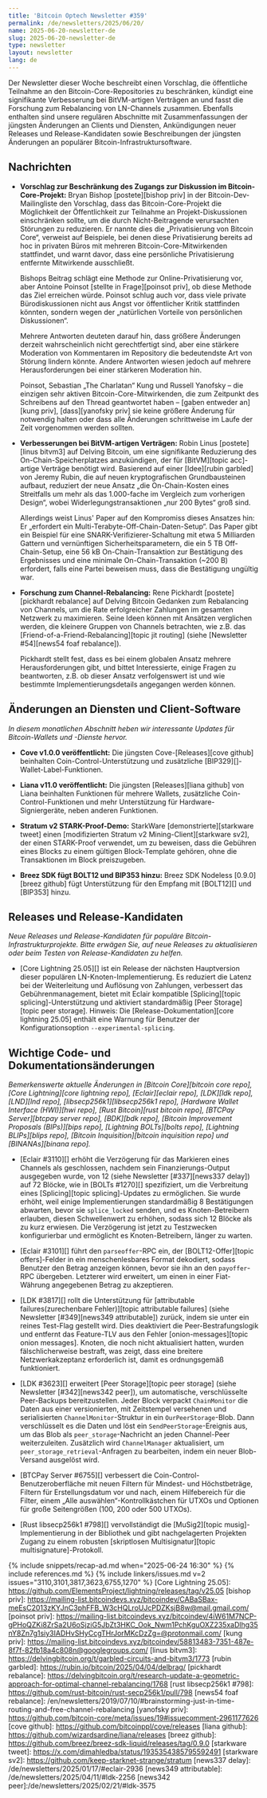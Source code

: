 ```yaml
---
title: 'Bitcoin Optech Newsletter #359'
permalink: /de/newsletters/2025/06/20/
name: 2025-06-20-newsletter-de
slug: 2025-06-20-newsletter-de
type: newsletter
layout: newsletter
lang: de
---
```

Der Newsletter dieser Woche beschreibt einen Vorschlag, die öffentliche
Teilnahme an den Bitcoin-Core-Repositories zu beschränken, kündigt eine
signifikante Verbesserung bei BitVM-artigen Verträgen an und fasst die
Forschung zum Rebalancing von LN-Channels zusammen. Ebenfalls enthalten
sind unsere regulären Abschnitte mit Zusammenfassungen der jüngsten
Änderungen an Clients und Diensten, Ankündigungen neuer Releases und
Release-Kandidaten sowie Beschreibungen der jüngsten Änderungen an
populärer Bitcoin-Infrastruktursoftware.

## Nachrichten

- **Vorschlag zur Beschränkung des Zugangs zur Diskussion im Bitcoin-Core-Projekt:**
  Bryan Bishop [postete][bishop priv] in der Bitcoin-Dev-Mailingliste den
  Vorschlag, dass das Bitcoin-Core-Projekt die Möglichkeit der Öffentlichkeit
  zur Teilnahme an Projekt-Diskussionen einschränken sollte, um die durch
  Nicht-Beitragende verursachten Störungen zu reduzieren. Er nannte dies die
  „Privatisierung von Bitcoin Core“, verweist auf Beispiele, bei denen diese
  Privatisierung bereits ad hoc in privaten Büros mit mehreren
  Bitcoin-Core-Mitwirkenden stattfindet, und warnt davor, dass eine
  persönliche Privatisierung entfernte Mitwirkende ausschließt.

  Bishops Beitrag schlägt eine Methode zur Online-Privatisierung vor, aber
  Antoine Poinsot [stellte in Frage][poinsot priv], ob diese Methode das Ziel
  erreichen würde. Poinsot schlug auch vor, dass viele private Bürodiskussionen
  nicht aus Angst vor öffentlicher Kritik stattfinden könnten, sondern wegen
  der „natürlichen Vorteile von persönlichen Diskussionen“.

  Mehrere Antworten deuteten darauf hin, dass größere Änderungen derzeit
  wahrscheinlich nicht gerechtfertigt sind, aber eine stärkere Moderation von
  Kommentaren im Repository die bedeutendste Art von Störung lindern könnte.
  Andere Antworten wiesen jedoch auf mehrere Herausforderungen bei einer
  stärkeren Moderation hin.

  Poinsot, Sebastian „The Charlatan“ Kung und Russell Yanofsky – die einzigen
  sehr aktiven Bitcoin-Core-Mitwirkenden, die zum Zeitpunkt des Schreibens auf
  den Thread geantwortet haben – [gaben entweder an][kung priv],
  [dass][yanofsky priv] sie keine größere Änderung für notwendig halten oder
  dass alle Änderungen schrittweise im Laufe der Zeit vorgenommen werden
  sollten.

- **Verbesserungen bei BitVM-artigen Verträgen:**
  Robin Linus [postete][linus bitvm3] auf Delving Bitcoin, um eine signifikante
  Reduzierung des On-Chain-Speicherplatzes anzukündigen, der für
  [BitVM][topic acc]-artige Verträge benötigt wird. Basierend auf einer
  [Idee][rubin garbled] von Jeremy Rubin, die auf neuen kryptografischen
  Grundbausteinen aufbaut, reduziert der neue Ansatz „die On-Chain-Kosten eines
  Streitfalls um mehr als das 1.000-fache im Vergleich zum vorherigen Design“,
  wobei Widerlegungstransaktionen „nur 200 Bytes“ groß sind.

  Allerdings weist Linus' Paper auf den Kompromiss dieses Ansatzes hin: Er
  „erfordert ein Multi-Terabyte-Off-Chain-Daten-Setup“. Das Paper gibt ein
  Beispiel für eine SNARK-Verifizierer-Schaltung mit etwa 5 Milliarden Gattern
  und vernünftigen Sicherheitsparametern, die ein 5 TB Off-Chain-Setup, eine
  56 kB On-Chain-Transaktion zur Bestätigung des Ergebnisses und eine minimale
  On-Chain-Transaktion (~200 B) erfordert, falls eine Partei beweisen muss,
  dass die Bestätigung ungültig war.

- **Forschung zum Channel-Rebalancing:**
  Rene Pickhardt [postete][pickhardt rebalance] auf Delving Bitcoin Gedanken
  zum Rebalancing von Channels, um die Rate erfolgreicher Zahlungen im
  gesamten Netzwerk zu maximieren. Seine Ideen können mit Ansätzen verglichen
  werden, die kleinere Gruppen von Channels betrachten, wie z.B. das
  [Friend-of-a-Friend-Rebalancing][topic jit routing] (siehe
  [Newsletter #54][news54 foaf rebalance]).

  Pickhardt stellt fest, dass es bei einem globalen Ansatz mehrere
  Herausforderungen gibt, und bittet Interessierte, einige Fragen zu
  beantworten, z.B. ob dieser Ansatz verfolgenswert ist und wie bestimmte
  Implementierungsdetails angegangen werden können.

## Änderungen an Diensten und Client-Software

*In diesem monatlichen Abschnitt heben wir interessante Updates für
Bitcoin-Wallets und -Dienste hervor.*

- **Cove v1.0.0 veröffentlicht:**
  Die jüngsten Cove-[Releases][cove github] beinhalten
  Coin-Control-Unterstützung und zusätzliche
  [BIP329][]-Wallet-Label-Funktionen.

- **Liana v11.0 veröffentlicht:**
  Die jüngsten [Releases][liana github] von Liana beinhalten Funktionen für
  mehrere Wallets, zusätzliche Coin-Control-Funktionen und mehr Unterstützung
  für Hardware-Signiergeräte, neben anderen Funktionen.

- **Stratum v2 STARK-Proof-Demo:**
  StarkWare [demonstrierte][starkware tweet] einen [modifizierten Stratum v2
  Mining-Client][starkware sv2], der einen STARK-Proof verwendet, um zu
  beweisen, dass die Gebühren eines Blocks zu einem gültigen Block-Template
  gehören, ohne die Transaktionen im Block preiszugeben.

- **Breez SDK fügt BOLT12 und BIP353 hinzu:**
  Breez SDK Nodeless [0.9.0][breez github] fügt Unterstützung für den Empfang
  mit [BOLT12][] und [BIP353] hinzu.

## Releases und Release-Kandidaten

*Neue Releases und Release-Kandidaten für populäre
Bitcoin-Infrastrukturprojekte. Bitte erwägen Sie, auf neue Releases zu
aktualisieren oder beim Testen von Release-Kandidaten zu helfen.*

- [Core Lightning 25.05][] ist ein Release der nächsten Hauptversion dieser
  populären LN-Knoten-Implementierung. Es reduziert die Latenz bei der
  Weiterleitung und Auflösung von Zahlungen, verbessert das Gebührenmanagement,
  bietet mit Eclair kompatible [Splicing][topic splicing]-Unterstützung und
  aktiviert standardmäßig [Peer Storage][topic peer storage]. Hinweis: Die
  [Release-Dokumentation][core lightning 25.05] enthält eine Warnung für
  Benutzer der Konfigurationsoption `--experimental-splicing`.

## Wichtige Code- und Dokumentationsänderungen

*Bemerkenswerte aktuelle Änderungen in [Bitcoin Core][bitcoin core repo],
[Core Lightning][core lightning repo], [Eclair][eclair repo], [LDK][ldk repo],
[LND][lnd repo], [libsecp256k1][libsecp256k1 repo], [Hardware Wallet
Interface (HWI)][hwi repo], [Rust Bitcoin][rust bitcoin repo], [BTCPay Server][btcpay server repo],
[BDK][bdk repo], [Bitcoin Improvement Proposals (BIPs)][bips repo],
[Lightning BOLTs][bolts repo], [Lightning BLIPs][blips repo], [Bitcoin
Inquisition][bitcoin inquisition repo] und [BINANAs][binana repo].*

- [Eclair #3110][] erhöht die Verzögerung für das Markieren eines Channels als
  geschlossen, nachdem sein Finanzierungs-Output ausgegeben wurde, von 12
  (siehe Newsletter [#337][news337 delay]) auf 72 Blöcke, wie in [BOLTs
  #1270][] spezifiziert, um die Verbreitung eines [Splicing][topic
  splicing]-Updates zu ermöglichen. Sie wurde erhöht, weil einige
  Implementierungen standardmäßig 8 Bestätigungen abwarten, bevor sie
  `splice_locked` senden, und es Knoten-Betreibern erlauben, diesen
  Schwellenwert zu erhöhen, sodass sich 12 Blöcke als zu kurz erwiesen. Die
  Verzögerung ist jetzt zu Testzwecken konfigurierbar und ermöglicht es
  Knoten-Betreibern, länger zu warten.

- [Eclair #3101][] führt den `parseoffer`-RPC ein, der [BOLT12-Offer][topic
  offers]-Felder in ein menschenlesbares Format dekodiert, sodass Benutzer den
  Betrag anzeigen können, bevor sie ihn an den `payoffer`-RPC übergeben.
  Letzterer wird erweitert, um einen in einer Fiat-Währung angegebenen Betrag
  zu akzeptieren.

- [LDK #3817][] rollt die Unterstützung für [attributable failures(zurechenbare Fehler)][topic
  attributable failures] (siehe Newsletter [#349][news349 attributable])
  zurück, indem sie unter ein reines Test-Flag gestellt wird. Dies deaktiviert
  die Peer-Bestrafungslogik und entfernt das Feature-TLV aus den
  Fehler [onion-messages][topic onion messages]. Knoten, die noch nicht
  aktualisiert hatten, wurden fälschlicherweise bestraft, was zeigt, dass eine
  breitere Netzwerkakzeptanz erforderlich ist, damit es ordnungsgemäß
  funktioniert.

- [LDK #3623][] erweitert [Peer Storage][topic peer storage] (siehe Newsletter
  [#342][news342 peer]), um automatische, verschlüsselte Peer-Backups
  bereitzustellen. Jeder Block verpackt `ChainMonitor` die Daten aus einer
  versionierten, mit Zeitstempel versehenen und serialisierten
  `ChannelMonitor`-Struktur in ein `OurPeerStorage`-Blob. Dann verschlüsselt
  es die Daten und löst ein `SendPeerStorage`-Ereignis aus, um das Blob als
  `peer_storage`-Nachricht an jeden Channel-Peer weiterzuleiten. Zusätzlich
  wird `ChannelManager` aktualisiert, um `peer_storage_retrieval`-Anfragen zu
  bearbeiten, indem ein neuer Blob-Versand ausgelöst wird.

- [BTCPay Server #6755][] verbessert die Coin-Control-Benutzeroberfläche mit
  neuen Filtern für Mindest- und Höchstbeträge, Filtern für Erstellungsdatum
  vor und nach, einem Hilfebereich für die Filter, einem „Alle
  auswählen“-Kontrollkästchen für UTXOs und Optionen für große Seitengrößen
  (100, 200 oder 500 UTXOs).

- [Rust libsecp256k1 #798][] vervollständigt die [MuSig2][topic
  musig]-Implementierung in der Bibliothek und gibt nachgelagerten Projekten
  Zugang zu einem robusten [skriptlosen Multisignatur][topic
  multisignature]-Protokoll.

{% include snippets/recap-ad.md when="2025-06-24 16:30" %}
{% include references.md %}
{% include linkers/issues.md v=2 issues="3110,3101,3817,3623,6755,1270" %}
[Core Lightning 25.05]: https://github.com/ElementsProject/lightning/releases/tag/v25.05
[bishop priv]: https://mailing-list.bitcoindevs.xyz/bitcoindev/CABaSBax-meEsC2013zKYJnC3phFFB_W3cHQLroUJcPDZKsjB8w@mail.gmail.com/
[poinsot priv]: https://mailing-list.bitcoindevs.xyz/bitcoindev/4iW61M7NCP-gPHoQZKi8ZrSa2U6oSjziG5JbZt3HKC_Ook_Nwm1PchKguOXZ235xaDlhg35nY8Zn7g1siy3IADHvSHyCcgTHrJorMKcDzZg=@protonmail.com/
[kung priv]: https://mailing-list.bitcoindevs.xyz/bitcoindev/58813483-7351-487e-8f7f-82fb18a4c808n@googlegroups.com/
[linus bitvm3]: https://delvingbitcoin.org/t/garbled-circuits-and-bitvm3/1773
[rubin garbled]: https://rubin.io/bitcoin/2025/04/04/delbrag/
[pickhardt rebalance]: https://delvingbitcoin.org/t/research-update-a-geometric-approach-for-optimal-channel-rebalancing/1768
[rust libsecp256k1 #798]: https://github.com/rust-bitcoin/rust-secp256k1/pull/798
[news54 foaf rebalance]: /en/newsletters/2019/07/10/#brainstorming-just-in-time-routing-and-free-channel-rebalancing
[yanofsky priv]: https://github.com/bitcoin-core/meta/issues/19#issuecomment-2961177626
[cove github]: https://github.com/bitcoinppl/cove/releases
[liana github]: https://github.com/wizardsardine/liana/releases
[breez github]: https://github.com/breez/breez-sdk-liquid/releases/tag/0.9.0
[starkware tweet]: https://x.com/dimahledba/status/1935354385795592491
[starkware sv2]: https://github.com/keep-starknet-strange/stratum
[news337 delay]: /de/newsletters/2025/01/17/#eclair-2936
[news349 attributable]: /de/newsletters/2025/04/11/#ldk-2256
[news342 peer]:/de/newsletters/2025/02/21/#ldk-3575